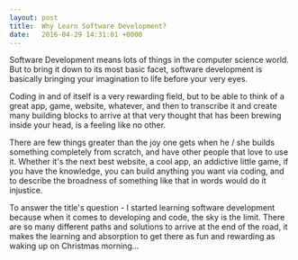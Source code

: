 ```yaml
---
layout: post
title:  Why Learn Software Development?
date:   2016-04-29 14:31:01 +0000
---
```


Software Development means lots of things in the computer science world. But to bring it down to its most basic facet, software development is basically bringing your imagination to life before your very eyes.

Coding in and of itself is a very rewarding field, but to be able to think of a great app, game, website, whatever, and then to transcribe it and create many building blocks to arrive at that very thought that has been brewing inside your head, is a feeling like no other.

There are few things greater than the joy one gets when he / she builds something completely from scratch, and have other people that love to use it. Whether it's the next best website, a cool app, an addictive little game, if you have the knowledge, you can build anything you want via coding, and to describe the broadness of something like that in words would do it injustice.

To answer the title's question - I started learning software development because when it comes to developing and code, the sky is the limit. There are so many different paths and solutions to arrive at the end of the road, it makes the learning and absorption to get there as fun and rewarding as waking up on Christmas morning...
